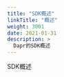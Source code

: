 ```yaml
---
title: "SDK概述"
linkTitle: "概述"
weight: 3001
date: 2021-01-31
description: >
  Dapr的SDK概述
---
```


SDK概述



